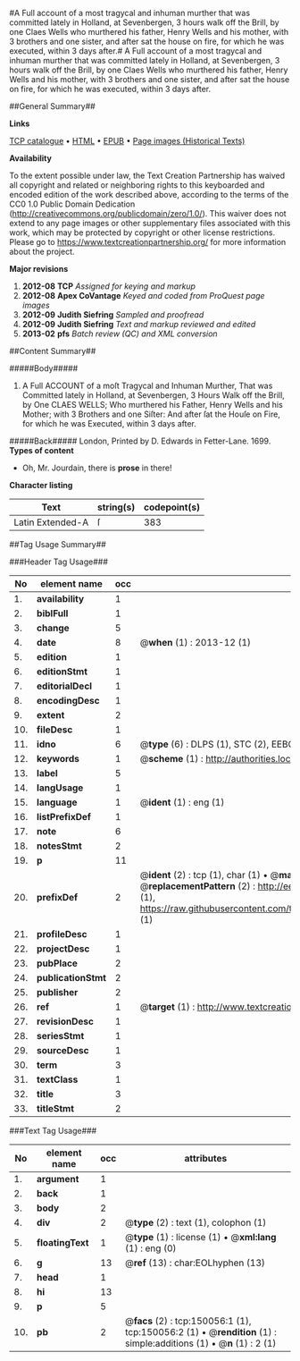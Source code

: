 #A Full account of a most tragycal and inhuman murther that was committed lately in Holland, at Sevenbergen, 3 hours walk off the Brill, by one Claes Wells who murthered his father, Henry Wells and his mother, with 3 brothers and one sister, and after sat the house on fire, for which he was executed, within 3 days after.#
A Full account of a most tragycal and inhuman murther that was committed lately in Holland, at Sevenbergen, 3 hours walk off the Brill, by one Claes Wells who murthered his father, Henry Wells and his mother, with 3 brothers and one sister, and after sat the house on fire, for which he was executed, within 3 days after.

##General Summary##

**Links**

[TCP catalogue](http://www.ota.ox.ac.uk/tcp/)  • 
[HTML](http://tei.it.ox.ac.uk/tcp/Texts-HTML/free/A84/A84950.html)  • 
[EPUB](http://tei.it.ox.ac.uk/tcp/Texts-EPUB/free/A84/A84950.epub) • 
[Page images (Historical Texts)](https://historicaltexts.jisc.ac.uk/eebo-36282133e)

**Availability**

To the extent possible under law, the Text Creation Partnership has waived all copyright and related or neighboring rights to this keyboarded and encoded edition of the work described above, according to the terms of the CC0 1.0 Public Domain Dedication (http://creativecommons.org/publicdomain/zero/1.0/). This waiver does not extend to any page images or other supplementary files associated with this work, which may be protected by copyright or other license restrictions. Please go to https://www.textcreationpartnership.org/ for more information about the project.

**Major revisions**

1. __2012-08__ __TCP__ *Assigned for keying and markup*
1. __2012-08__ __Apex CoVantage__ *Keyed and coded from ProQuest page images*
1. __2012-09__ __Judith Siefring__ *Sampled and proofread*
1. __2012-09__ __Judith Siefring__ *Text and markup reviewed and edited*
1. __2013-02__ __pfs__ *Batch review (QC) and XML conversion*

##Content Summary##

#####Body#####

1. A Full ACCOUNT of a moſt Tragycal and Inhuman Murther, That was Committed lately in Holland, at Sevenbergen, 3 Hours Walk off the Brill, by One CLAES WELLS; Who murthered his Father, Henry Wells and his Mother; with 3 Brothers and one Siſter: And after ſat the Houſe on Fire, for which he was Executed, within 3 days after.

#####Back#####
London, Printed by D. Edwards in Fetter-Lane. 1699.
**Types of content**

  * Oh, Mr. Jourdain, there is **prose** in there!

**Character listing**


|Text|string(s)|codepoint(s)|
|---|---|---|
|Latin Extended-A|ſ|383|

##Tag Usage Summary##

###Header Tag Usage###

|No|element name|occ|attributes|
|---|---|---|---|
|1.|__availability__|1||
|2.|__biblFull__|1||
|3.|__change__|5||
|4.|__date__|8| @__when__ (1) : 2013-12 (1)|
|5.|__edition__|1||
|6.|__editionStmt__|1||
|7.|__editorialDecl__|1||
|8.|__encodingDesc__|1||
|9.|__extent__|2||
|10.|__fileDesc__|1||
|11.|__idno__|6| @__type__ (6) : DLPS (1), STC (2), EEBO-CITATION (1), OCLC (1), VID (1)|
|12.|__keywords__|1| @__scheme__ (1) : http://authorities.loc.gov/ (1)|
|13.|__label__|5||
|14.|__langUsage__|1||
|15.|__language__|1| @__ident__ (1) : eng (1)|
|16.|__listPrefixDef__|1||
|17.|__note__|6||
|18.|__notesStmt__|2||
|19.|__p__|11||
|20.|__prefixDef__|2| @__ident__ (2) : tcp (1), char (1)  •  @__matchPattern__ (2) : ([0-9\-]+):([0-9IVX]+) (1), (.+) (1)  •  @__replacementPattern__ (2) : http://eebo.chadwyck.com/downloadtiff?vid=$1&page=$2 (1), https://raw.githubusercontent.com/textcreationpartnership/Texts/master/tcpchars.xml#$1 (1)|
|21.|__profileDesc__|1||
|22.|__projectDesc__|1||
|23.|__pubPlace__|2||
|24.|__publicationStmt__|2||
|25.|__publisher__|2||
|26.|__ref__|1| @__target__ (1) : http://www.textcreationpartnership.org/docs/. (1)|
|27.|__revisionDesc__|1||
|28.|__seriesStmt__|1||
|29.|__sourceDesc__|1||
|30.|__term__|3||
|31.|__textClass__|1||
|32.|__title__|3||
|33.|__titleStmt__|2||


###Text Tag Usage###

|No|element name|occ|attributes|
|---|---|---|---|
|1.|__argument__|1||
|2.|__back__|1||
|3.|__body__|2||
|4.|__div__|2| @__type__ (2) : text (1), colophon (1)|
|5.|__floatingText__|1| @__type__ (1) : license (1)  •  @__xml:lang__ (1) : eng (0)|
|6.|__g__|13| @__ref__ (13) : char:EOLhyphen (13)|
|7.|__head__|1||
|8.|__hi__|13||
|9.|__p__|5||
|10.|__pb__|2| @__facs__ (2) : tcp:150056:1 (1), tcp:150056:2 (1)  •  @__rendition__ (1) : simple:additions (1)  •  @__n__ (1) : 2 (1)|
